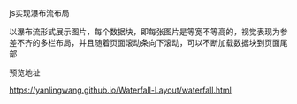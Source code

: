 
<p>js实现瀑布流布局</p>
<p>以瀑布流形式展示图片，每个数据块，即每张图片是等宽不等高的，视觉表现为参差不齐的多栏布局，并且随着页面滚动条向下滚动，可以不断加载数据块到页面尾部</p>
<p>预览地址</p>
<a href="https://yanlingwang.github.io/Waterfall-Layout/waterfall.html">https://yanlingwang.github.io/Waterfall-Layout/waterfall.html</a>
